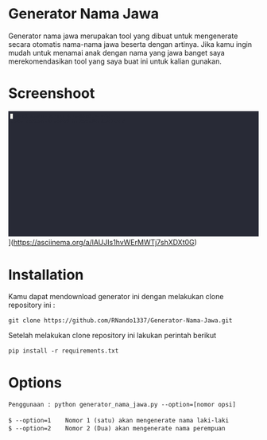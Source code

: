 # Generator Nama Jawa
Generator nama jawa merupakan tool yang dibuat untuk mengenerate secara otomatis nama-nama jawa beserta dengan artinya. Jika kamu ingin mudah untuk menamai anak dengan nama yang jawa banget saya merekomendasikan tool yang saya buat ini untuk kalian gunakan.

# Screenshoot
![asciicast](https://raw.githubusercontent.com/RNando1337/Generator-Nama-Jawa/main/demo.gif)](https://asciinema.org/a/lAUJIs1hvWErMWTj7shXDXt0G)

# Installation
Kamu dapat mendownload generator ini dengan melakukan clone repository ini :

    git clone https://github.com/RNando1337/Generator-Nama-Jawa.git

Setelah melakukan clone repository ini lakukan perintah berikut

    pip install -r requirements.txt

# Options
    Penggunaan : python generator_nama_jawa.py --option=[nomor opsi]

    $ --option=1    Nomor 1 (satu) akan mengenerate nama laki-laki
    $ --option=2    Nomor 2 (Dua) akan mengenerate nama perempuan

